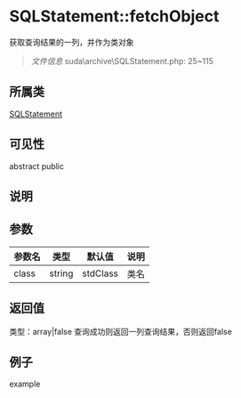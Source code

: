 # SQLStatement::fetchObject
获取查询结果的一列，并作为类对象
> *文件信息* suda\archive\SQLStatement.php: 25~115
## 所属类 

[SQLStatement](../SQLStatement.md)

## 可见性

abstract  public  
## 说明



## 参数

 
| 参数名 | 类型 | 默认值 | 说明 |
|--------|-----|-------|-------|
 | class |  string | stdClass |  类名 |
## 返回值
 
类型：array|false
 查询成功则返回一列查询结果，否则返回false
## 例子

example